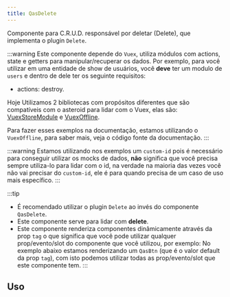 ```yaml
---
title: QasDelete
---
```


Componente para C.R.U.D. responsável por deletar (Delete), que implementa o plugin `Delete`.


<doc-api file="delete/QasDelete" name="QasDelete" />

:::warning
Este componente depende do `Vuex`, utiliza módulos com actions, state e getters para manipular/recuperar os dados. Por exemplo, para você utilizar em uma entidade de show de usuários, você **deve** ter um modulo de `users` e dentro de dele ter os seguinte requisitos:
- actions: destroy.

Hoje Utilizamos 2 bibliotecas com propósitos diferentes que são compatíveis com o asteroid para lidar com o Vuex, elas são:
[VuexStoreModule](https://github.com/bildvitta/vuex-store-module) e [VuexOffline](https://github.com/bildvitta/vuex-offline).

Para fazer esses exemplos na documentação, estamos utilizando o `VuexOffline`, para saber mais, veja o código fonte da documentação.
:::

:::warning
Estamos utilizando nos exemplos um `custom-id` pois é necessário para conseguir utilizar os mocks de dados, **não** significa que você precisa sempre utiliza-lo para lidar com o id, na verdade na maioria das vezes você não vai precisar do `custom-id`, ele é para quando precisa de um caso de uso mais específico.
:::

:::tip
- É recomendado utilizar o plugin `Delete` ao invés do componente `QasDelete`.
- Este componente serve para lidar com **delete**.
- Este componente renderiza componentes dinâmicamente através da prop `tag` o que significa que você pode utilizar qualquer prop/evento/slot do componente que você utilizou, por exemplo:
No exemplo abaixo estamos renderizando um `QasBtn` (que é o valor default da prop `tag`), com isto podemos utilizar todas as prop/evento/slot que este componente tem.
:::

## Uso
<doc-example file="QasDelete/Basic" title="Básico" />
